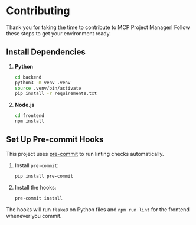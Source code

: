 # Contributing

Thank you for taking the time to contribute to MCP Project Manager! Follow these steps to get your environment ready.

## Install Dependencies

1. **Python**
   ```bash
   cd backend
   python3 -m venv .venv
   source .venv/bin/activate
   pip install -r requirements.txt
   ```

2. **Node.js**
   ```bash
   cd frontend
   npm install
   ```

## Set Up Pre-commit Hooks

This project uses [pre-commit](https://pre-commit.com/) to run linting checks automatically.

1. Install `pre-commit`:
   ```bash
   pip install pre-commit
   ```
2. Install the hooks:
   ```bash
   pre-commit install
   ```

The hooks will run `flake8` on Python files and `npm run lint` for the frontend whenever you commit.
